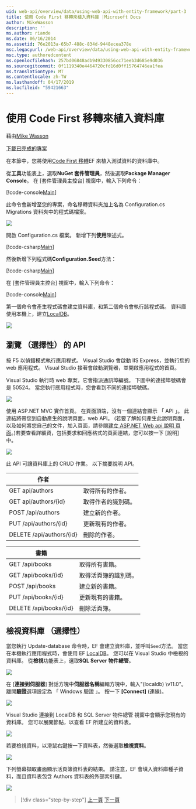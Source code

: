 ```yaml
---
uid: web-api/overview/data/using-web-api-with-entity-framework/part-3
title: 使用 Code First 移轉來植入資料庫 |Microsoft Docs
author: MikeWasson
description: ''
ms.author: riande
ms.date: 06/16/2014
ms.assetid: 76e2013a-65b7-488c-834d-9448ecea378e
msc.legacyurl: /web-api/overview/data/using-web-api-with-entity-framework/part-3
msc.type: authoredcontent
ms.openlocfilehash: 257bd06848adb949330856cc71eeb3d685e9d036
ms.sourcegitcommit: 0f1119340e4464720cfd16d0ff15764746ea1fea
ms.translationtype: MT
ms.contentlocale: zh-TW
ms.lasthandoff: 04/17/2019
ms.locfileid: "59421663"
---
```

# <a name="use-code-first-migrations-to-seed-the-database"></a>使用 Code First 移轉來植入資料庫

藉由[Mike Wasson](https://github.com/MikeWasson)

[下載已完成的專案](https://github.com/MikeWasson/BookService)

在本節中，您將使用[Code First 移轉](https://msdn.microsoft.com/data/jj591621)EF 來植入測試資料的資料庫中。

從**工具**功能表上，選取**NuGet 套件管理員**，然後選取**Package Manager Console**。 在 [套件管理員主控台] 視窗中，輸入下列命令：

[!code-console[Main](part-3/samples/sample1.cmd)]

此命令會新增至您的專案，命名移轉資料夾加上名為 Configuration.cs Migrations 資料夾中的程式碼檔案。

![](part-3/_static/image1.png)

開啟 Configuration.cs 檔案。 新增下列**使用**陳述式。

[!code-csharp[Main](part-3/samples/sample2.cs)]

然後新增下列程式碼**Configuration.Seed**方法：

[!code-csharp[Main](part-3/samples/sample3.cs)]

在 [套件管理員主控台] 視窗中，輸入下列命令：

[!code-console[Main](part-3/samples/sample4.cmd)]

第一個命令會產生程式碼會建立資料庫，和第二個命令會執行該程式碼。 資料庫使用本機上，建立[LocalDB](https://msdn.microsoft.com/library/hh510202.aspx)。

![](part-3/_static/image2.png)

## <a name="explore-the-api-optional"></a>瀏覽 （選擇性） 的 API

按 F5 以偵錯模式執行應用程式。 Visual Studio 會啟動 IIS Express，並執行您的 web 應用程式。 Visual Studio 接著會啟動瀏覽器，並開啟應用程式的首頁。

Visual Studio 執行時 web 專案，它會指派通訊埠編號。 下圖中的連接埠號碼會是 50524。 當您執行應用程式時，您會看到不同的連接埠號碼。

![](part-3/_static/image3.png)

使用 ASP.NET MVC 實作首頁。 在頁面頂端，沒有一個連結會顯示 「 API 」。 此連結將帶您到自動產生的說明頁面，web API。 (若要了解如何產生此說明頁面，以及如何將您自己的文件，加入頁面，請參閱[建立 ASP.NET Web api 說明 頁面](../../getting-started-with-aspnet-web-api/creating-api-help-pages.md)。)若要查看詳細資，包括要求和回應格式的頁面連結，您可以按一下 [說明] 中。

![](part-3/_static/image4.png)

此 API 可讓資料庫上的 CRUD 作業。 以下摘要說明 API。

| 作者 |  |
| --- | -- |
| GET api/authors | 取得所有的作者。 |
| GET api/authors/{id} | 取得作者的識別碼。 |
| POST /api/authors | 建立新的作者。 |
| PUT /api/authors/{id} | 更新現有的作者。 |
| DELETE /api/authors/{id} | 刪除的作者。 |

| 書籍 |  |
| --- | -- |
| GET /api/books | 取得所有書籍。 |
| GET /api/books/{id} | 取得活頁簿的識別碼。 |
| POST /api/books | 建立新的書籍。 |
| PUT /api/books/{id} | 更新現有的書籍。 |
| DELETE /api/books/{id} | 刪除活頁簿。 |

## <a name="view-the-database-optional"></a>檢視資料庫 （選擇性）

當您執行 Update-database 命令時，EF 會建立資料庫，並呼叫`Seed`方法。 當您在本機執行應用程式時，會使用 EF [LocalDB](https://blogs.msdn.com/b/sqlexpress/archive/2011/07/12/introducing-localdb-a-better-sql-express.aspx)。 您可以在 Visual Studio 中檢視的資料庫。 從**檢視**功能表上，選取**SQL Server 物件總管**。

![](part-3/_static/image5.png)

在 [**連接到伺服器**] 對話方塊中**伺服器名稱**編輯方塊中，輸入"(localdb) \v11.0"。 離開**驗證**選項設定為 「 Windows 驗證 」。 按一下 **[Connect]** (連線)。

![](part-3/_static/image6.png)

Visual Studio 連接到 LocalDB 和 SQL Server 物件總管 視窗中會顯示您現有的資料庫。 您可以展開節點，以查看 EF 所建立的資料表。

![](part-3/_static/image7.png)

若要檢視資料，以滑鼠右鍵按一下資料表，然後選取**檢視資料**。

![](part-3/_static/image8.png)

下列螢幕擷取畫面顯示活頁簿資料表的結果。 請注意，EF 會填入資料庫種子資料，而且資料表包含 Authors 資料表的外部索引鍵。

![](part-3/_static/image9.png)

> [!div class="step-by-step"]
> [上一頁](part-2.md)
> [下一頁](part-4.md)

